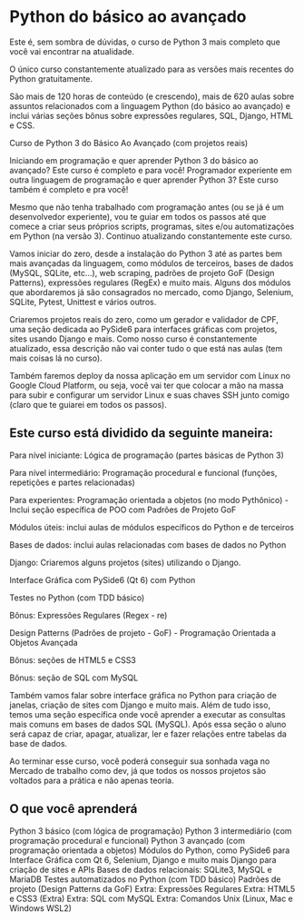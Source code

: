 # Python do básico ao avançado

Este é, sem sombra de dúvidas, o curso de Python 3 mais completo que você vai encontrar na atualidade.

O único curso constantemente atualizado para as versões mais recentes do Python gratuitamente.

São mais de 120 horas de conteúdo (e crescendo), mais de 620 aulas sobre assuntos relacionados com a linguagem Python (do básico ao avançado) e inclui várias seções bônus sobre expressões regulares, SQL, Django, HTML e CSS.

Curso de Python 3 do Básico Ao Avançado (com projetos reais)

Iniciando em programação e quer aprender Python 3 do básico ao avançado? Este curso é completo e para você!
Programador experiente em outra linguagem de programação e quer aprender Python 3? Este curso também é completo e pra você!

Mesmo que não tenha trabalhado com programação antes (ou se já é um desenvolvedor experiente), vou te guiar em todos os passos até que comece a criar seus próprios scripts, programas, sites e/ou automatizações em Python (na versão 3). Continuo atualizando constantemente este curso.

Vamos iniciar do zero, desde a instalação do Python 3 até as partes bem mais avançadas da linguagem, como módulos de terceiros, bases de dados (MySQL, SQLite, etc...), web scraping, padrões de projeto GoF (Design Patterns), expressões regulares (RegEx) e muito mais. Alguns dos módulos que abordaremos  já são consagrados no mercado, como Django, Selenium, SQLite, Pytest, Unittest e vários outros.

Criaremos projetos reais do zero, como um gerador e validador de CPF, uma seção dedicada ao PySide6 para interfaces gráficas com projetos, sites usando Django e mais. Como nosso curso é constantemente atualizado, essa descrição não vai conter tudo o que está nas aulas (tem mais coisas lá no curso).

Também faremos deploy da nossa aplicação em um servidor com Linux no Google Cloud Platform, ou seja, você vai ter que colocar a mão na massa para subir e configurar um servidor Linux e suas chaves SSH junto comigo (claro que te guiarei em todos os passos).

## Este curso está dividido da seguinte maneira:

Para nível iniciante: Lógica de programação (partes básicas de Python 3)

Para nível intermediário: Programação procedural e funcional (funções, repetições e partes relacionadas)

Para experientes: Programação orientada a objetos (no modo Pythônico) - Inclui seção específica de POO com Padrões de Projeto GoF

Módulos úteis: inclui aulas de módulos específicos do Python e de terceiros

Bases de dados: inclui aulas relacionadas com bases de dados no Python

Django: Criaremos alguns projetos (sites) utilizando o Django.

Interface Gráfica com PySide6 (Qt 6) com Python

Testes no Python (com TDD básico)

Bônus: Expressões Regulares (Regex - re)

Design Patterns (Padrões de projeto - GoF) - Programação Orientada a Objetos Avançada

Bônus: seções de HTML5 e CSS3

Bônus: seção de SQL com MySQL

Também vamos falar sobre interface gráfica no Python para criação de janelas, criação de sites com Django e muito mais. Além de tudo isso, temos uma seção específica onde você aprender a executar as consultas mais comuns em bases de dados SQL (MySQL). Após essa seção o aluno será capaz de criar, apagar, atualizar, ler e fazer relações entre tabelas da base de dados.

Ao terminar esse curso, você poderá conseguir sua sonhada vaga no Mercado de trabalho como dev, já que todos os nossos projetos são voltados para a prática e não apenas teoria.

## O que você aprenderá
Python 3 básico (com lógica de programação)
Python 3 intermediário (com programação procedural e funcional)
Python 3 avançado (com programação orientada a objetos)
Módulos do Python, como PySide6 para Interface Gráfica com Qt 6, Selenium, Django e muito mais
Django para criação de sites e APIs
Bases de dados relacionais: SQLite3, MySQL e MariaDB
Testes automatizados no Python (com TDD básico)
Padrões de projeto (Design Patterns da GoF)
Extra: Expressões Regulares
Extra: HTML5 e CSS3 (Extra)
Extra: SQL com MySQL
Extra: Comandos Unix (Linux, Mac e Windows WSL2)

